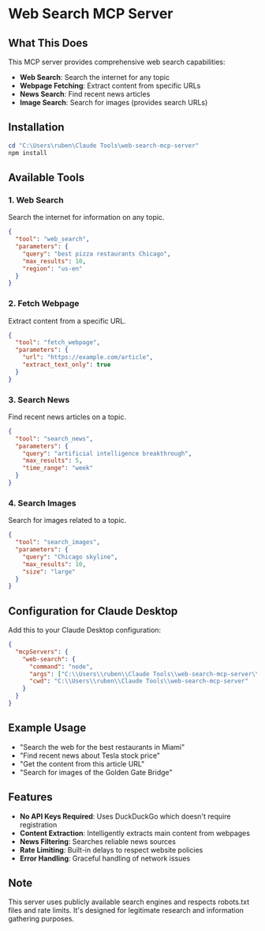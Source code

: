 # Web Search MCP Server

## What This Does

This MCP server provides comprehensive web search capabilities:

- **Web Search**: Search the internet for any topic
- **Webpage Fetching**: Extract content from specific URLs
- **News Search**: Find recent news articles
- **Image Search**: Search for images (provides search URLs)

## Installation

```powershell
cd "C:\Users\ruben\Claude Tools\web-search-mcp-server"
npm install
```

## Available Tools

### 1. Web Search
Search the internet for information on any topic.

```json
{
  "tool": "web_search",
  "parameters": {
    "query": "best pizza restaurants Chicago",
    "max_results": 10,
    "region": "us-en"
  }
}
```

### 2. Fetch Webpage
Extract content from a specific URL.

```json
{
  "tool": "fetch_webpage", 
  "parameters": {
    "url": "https://example.com/article",
    "extract_text_only": true
  }
}
```

### 3. Search News
Find recent news articles on a topic.

```json
{
  "tool": "search_news",
  "parameters": {
    "query": "artificial intelligence breakthrough",
    "max_results": 5,
    "time_range": "week"
  }
}
```

### 4. Search Images
Search for images related to a topic.

```json
{
  "tool": "search_images",
  "parameters": {
    "query": "Chicago skyline",
    "max_results": 10,
    "size": "large"
  }
}
```

## Configuration for Claude Desktop

Add this to your Claude Desktop configuration:

```json
{
  "mcpServers": {
    "web-search": {
      "command": "node",
      "args": ["C:\\Users\\ruben\\Claude Tools\\web-search-mcp-server\\index.js"],
      "cwd": "C:\\Users\\ruben\\Claude Tools\\web-search-mcp-server"
    }
  }
}
```

## Example Usage

- "Search the web for the best restaurants in Miami"
- "Find recent news about Tesla stock price"
- "Get the content from this article URL"
- "Search for images of the Golden Gate Bridge"

## Features

- **No API Keys Required**: Uses DuckDuckGo which doesn't require registration
- **Content Extraction**: Intelligently extracts main content from webpages
- **News Filtering**: Searches reliable news sources
- **Rate Limiting**: Built-in delays to respect website policies
- **Error Handling**: Graceful handling of network issues

## Note

This server uses publicly available search engines and respects robots.txt files and rate limits. It's designed for legitimate research and information gathering purposes.
